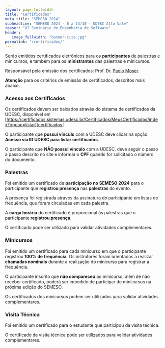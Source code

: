 ```yaml
---
layout: page-fullwidth
title: "Certificados"
meta_title: "SEMESO 2024"
subheadline: "SEMESO 2024 - 8 a 14/10 - UDESC Alto Vale"
teaser: "XI Seminário de Engenharia de Software"
header:
   image_fullwidth: "banner-site.jpg"
permalink: "/certificados/"
---
```


Serão emitidos certificados eletrônicos para os **participantes** de palestras e minicursos, e também para os **ministrantes** das palestras e minicursos.

Responsável pela emissão dos certificados: Prof. Dr. [Paolo Moser][pm].

**Atenção** para os critérios de emissão de certificados, descritos mais abaixo.


### Acesso aos Certificados

Os certificados devem ser baixados através do sistema de certificados da UDESC, disponível em [https://certificados.sistemas.udesc.br/Certificados/MeusCertificados/index?opcao=listar][certificados] 

O participante que **possui vínculo** com a UDESC deve clicar na opção **Acesso via ID UDESC para listar certificados**.

O participante que **NÃO possui vínculo** com a UDESC, deve seguir o passo a passo descrito no site e informar o **CPF** quando for solicitado o número do documento.


### Palestras

Foi emitido um certificado de **participação no SEMESO 2024** para o participante que **registrou presença** nas **palestras** do evento.  

A presença foi registrada através da assinatura do participante em listas de frequência, que foram circuladas em cada palestra.

A **carga horária** do certificado é proporcional às palestras que o participante **registrou presença**.

O certificado pode ser utilizado para validar atividades complementares. 


### Minicursos

Foi emitido um certificado para cada minicurso em que o participante registrou **100% de frequência**.  Os instrutores foram orientados a realizar **chamadas nominais** durante a realização do minicurso para registrar a frequência.

O participante inscrito que **não compareceu** ao minicurso, além de não receber certificado, poderá ser impedido de participar de minicursos na próxima edição do SEMESO.

Os certificados dos minicursos podem ser utilizados para validar atividades complementares.

### Visita Técnica

Foi emitido um certificado para o estudante que participou da visita técnica. 

O certificado da visita técnica pode ser utilizados para validar atividades complementares.

[pm]: http://lattes.cnpq.br/2530478080816147
[certificados]: https://certificados.sistemas.udesc.br/Certificados/MeusCertificados/index?opcao=listar


